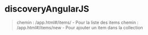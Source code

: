 # discoveryAngularJS

> chemin : /app.html#/items/      - Pour la liste des items
> chemin : /app.html#/items/new   - Pour ajouter un item dans la collection

